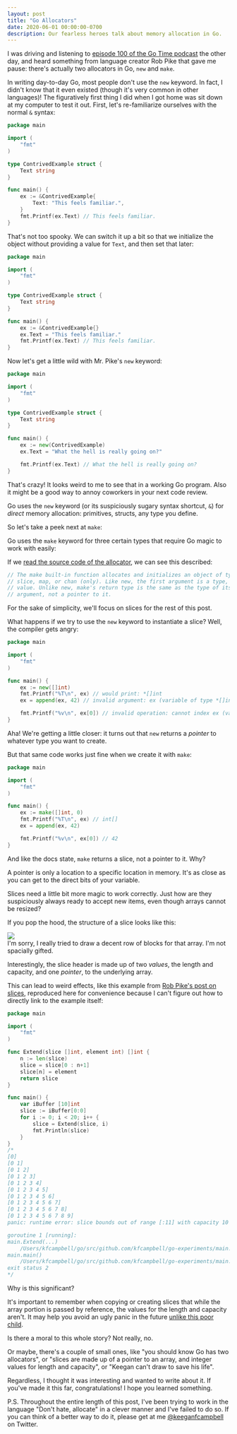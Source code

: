 ```yaml
---
layout: post
title: "Go Allocators"
date: 2020-06-01 00:00:00-0700
description: Our fearless heroes talk about memory allocation in Go.
---
```


I was driving and listening to [episode 100 of the Go Time podcast](https://changelog.com/gotime/100) the other day, and heard something from language creator Rob Pike that gave me pause: there's actually two allocators in Go, `new` and `make`. 

In writing day-to-day Go, most people don't use the `new` keyword. In fact, I didn't know that it even existed (though it's very common in other languages)! The figuratively first thing I did when I got home was sit down at my computer to test it out. First, let's re-familiarize ourselves with the normal `&` syntax:

```go
package main

import (
	"fmt"
)

type ContrivedExample struct {
	Text string
}

func main() {
	ex := &ContrivedExample{
		Text: "This feels familiar.",
	}
	fmt.Printf(ex.Text) // This feels familiar.
}
```

That's not too spooky. We can switch it up a bit so that we initialize the object without providing a value for `Text`, and then set that later:


```go
package main

import (
	"fmt"
)

type ContrivedExample struct {
	Text string
}

func main() {
	ex := &ContrivedExample{}
	ex.Text = "This feels familiar."
	fmt.Printf(ex.Text) // This feels familiar.
}
```

Now let's get a little wild with Mr. Pike's `new` keyword:

```go
package main

import (
	"fmt"
)

type ContrivedExample struct {
	Text string
}

func main() {
	ex := new(ContrivedExample)
	ex.Text = "What the hell is really going on?"

	fmt.Printf(ex.Text) // What the hell is really going on?
}
```

That's crazy! It looks weird to me to see that in a working Go program. Also it might be a good way to annoy coworkers in your next code review.

Go uses the `new` keyword (or its suspiciously sugary syntax shortcut, `&`) for _direct_ memory allocation: primitives, structs, any type you define.

So let's take a peek next at `make`:

Go uses the `make` keyword for three certain types that require Go magic to work with easily: 

If we [read the source code of the allocator](https://github.com/golang/go/blob/7b872b6d955d3e749ea62dbfced68ab5c61eae91/src/builtin/builtin.go#L172), we can see this described:

```go
// The make built-in function allocates and initializes an object of type
// slice, map, or chan (only). Like new, the first argument is a type, not a
// value. Unlike new, make's return type is the same as the type of its
// argument, not a pointer to it. 
```

For the sake of simplicity, we'll focus on slices for the rest of this post.

What happens if we try to use the `new` keyword to instantiate a slice? Well, the compiler gets angry:

```go
package main

import (
	"fmt"
)

func main() {
	ex := new([]int)
	fmt.Printf("%T\n", ex) // would print: *[]int
	ex = append(ex, 42) // invalid argument: ex (variable of type *[]int) is not a slice

	fmt.Printf("%v\n", ex[0]) // invalid operation: cannot index ex (variable of type *[]int)
}
```

Aha! We're getting a little closer: it turns out that `new` returns a _pointer_ to whatever type you want to create.

But that same code works just fine when we create it with `make`:

```go
package main

import (
	"fmt"
)

func main() {
	ex := make([]int, 0)
	fmt.Printf("%T\n", ex) // int[]
	ex = append(ex, 42)

	fmt.Printf("%v\n", ex[0]) // 42
}
```

And like the docs state, `make` returns a slice, not a pointer to it. Why?

A pointer is only a location to a specific location in memory. It's as close as you can get to the direct bits of your variable.

Slices need a little bit more magic to work correctly. Just how are they suspiciously always ready to accept new items, even though arrays cannot be resized?

If you pop the hood, the structure of a slice looks like this:

<div class="img_row">
    <img class="col three" src="{{ site.baseurl }}/assets/img/slice_header.jpg">
</div>
<div class="col three caption">
    I'm sorry, I really tried to draw a decent row of blocks for that array. I'm not spacially gifted.
</div>

Interestingly, the slice header is made up of two _values_, the length and capacity, and one _pointer_, to the underlying array.

This can lead to weird effects, like this example from [Rob Pike's post on slices](https://blog.golang.org/slices), reproduced here for convenience because I can't figure out how to directly link to the example itself: 

```go
package main

import (
	"fmt"
)

func Extend(slice []int, element int) []int {
    n := len(slice)
    slice = slice[0 : n+1]
    slice[n] = element
    return slice
}

func main() {
    var iBuffer [10]int
    slice := iBuffer[0:0]
    for i := 0; i < 20; i++ {
        slice = Extend(slice, i)
        fmt.Println(slice)
    }
}
/*
[0]
[0 1]
[0 1 2]
[0 1 2 3]
[0 1 2 3 4]
[0 1 2 3 4 5]
[0 1 2 3 4 5 6]
[0 1 2 3 4 5 6 7]
[0 1 2 3 4 5 6 7 8]
[0 1 2 3 4 5 6 7 8 9]
panic: runtime error: slice bounds out of range [:11] with capacity 10

goroutine 1 [running]:
main.Extend(...)
	/Users/kfcampbell/go/src/github.com/kfcampbell/go-experiments/main.go:9
main.main()
	/Users/kfcampbell/go/src/github.com/kfcampbell/go-experiments/main.go:18 +0x100
exit status 2
*/
```

Why is this significant? 

It's important to remember when copying or creating slices that while the array portion is passed by reference, the values for the length and capacity aren't. It may help you avoid an ugly panic in the future [unlike this poor child](https://preview.redd.it/oepz8q6lopy41.png?width=538&auto=webp&s=1e0901f3b884b2b636691f50ecb5fff068b8d2b3).

Is there a moral to this whole story? Not really, no.

Or maybe, there's a couple of small ones, like "you should know Go has two allocators", or "slices are made up of a pointer to an array, and integer values for length and capacity", or "Keegan can't draw to save his life". 

Regardless, I thought it was interesting and wanted to write about it. If you've made it this far, congratulations! I hope you learned something.

P.S. Throughout the entire length of this post, I've been trying to work in the language "Don't hate, allocate" in a clever manner and I've failed to do so. If you can think of a better way to do it, please get at me [@keeganfcampbell](https://twitter.com/keeganfcampbell) on Twitter.